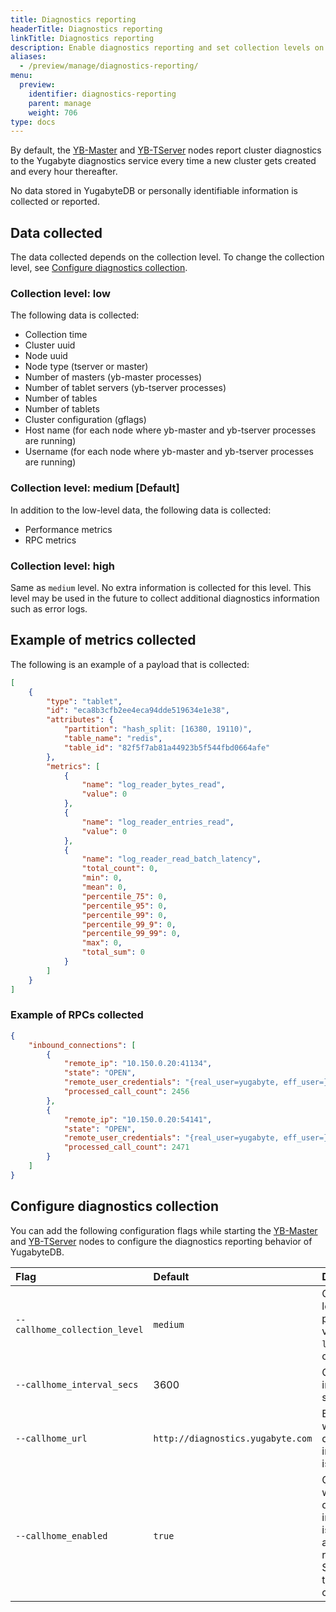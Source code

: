 ```yaml
---
title: Diagnostics reporting
headerTitle: Diagnostics reporting
linkTitle: Diagnostics reporting
description: Enable diagnostics reporting and set collection levels on YB-Master and YB-TServer nodes.
aliases:
  - /preview/manage/diagnostics-reporting/
menu:
  preview:
    identifier: diagnostics-reporting
    parent: manage
    weight: 706
type: docs
---
```


By default, the [YB-Master](../../reference/configuration/yb-master/) and [YB-TServer](../../reference/configuration/yb-tserver/) nodes report cluster diagnostics to the Yugabyte diagnostics service every time a new cluster gets created and every hour thereafter.

No data stored in YugabyteDB or personally identifiable information is collected or reported.

## Data collected

The data collected depends on the collection level. To change the collection level, see [Configure diagnostics collection](#configure-diagnostics-collection).

### Collection level: low

The following data is collected:

- Collection time
- Cluster uuid
- Node uuid
- Node type (tserver or master)
- Number of masters (yb-master processes)
- Number of tablet servers (yb-tserver processes)
- Number of tables
- Number of tablets
- Cluster configuration (gflags)
- Host name (for each node where yb-master and yb-tserver processes are running)
- Username (for each node where yb-master and yb-tserver processes are running)

### Collection level: medium [Default]

In addition to the low-level data, the following data is collected:

- Performance metrics
- RPC metrics

### Collection level: high

Same as `medium` level. No extra information is collected for this level. This level may be used in the future to collect additional diagnostics information such as error logs.

## Example of metrics collected

The following is an example of a payload that is collected:

```json
[
    {
        "type": "tablet",
        "id": "eca8b3cfb2ee4eca94dde519634e1e38",
        "attributes": {
            "partition": "hash_split: [16380, 19110)",
            "table_name": "redis",
            "table_id": "82f5f7ab81a44923b5f544fbd0664afe"
        },
        "metrics": [
            {
                "name": "log_reader_bytes_read",
                "value": 0
            },
            {
                "name": "log_reader_entries_read",
                "value": 0
            },
            {
                "name": "log_reader_read_batch_latency",
                "total_count": 0,
                "min": 0,
                "mean": 0,
                "percentile_75": 0,
                "percentile_95": 0,
                "percentile_99": 0,
                "percentile_99_9": 0,
                "percentile_99_99": 0,
                "max": 0,
                "total_sum": 0
            }
        ]
    }
]
```

### Example of RPCs collected

```json
{
    "inbound_connections": [
        {
            "remote_ip": "10.150.0.20:41134",
            "state": "OPEN",
            "remote_user_credentials": "{real_user=yugabyte, eff_user=}",
            "processed_call_count": 2456
        },
        {
            "remote_ip": "10.150.0.20:54141",
            "state": "OPEN",
            "remote_user_credentials": "{real_user=yugabyte, eff_user=}",
            "processed_call_count": 2471
        }
    ]
}
```

## Configure diagnostics collection

You can add the following configuration flags while starting the [YB-Master](../../reference/configuration/yb-master/) and [YB-TServer](../../reference/configuration/yb-tserver/) nodes to configure the diagnostics reporting behavior of YugabyteDB.

| Flag | Default | Description |
|:-----|:--------|:----------- |
| `--callhome_collection_level` | `medium` | Collection level with possible values of `low`, `medium`, or `high`
| `--callhome_interval_secs` | 3600 | Collection interval in seconds
| `--callhome_url ` | `http://diagnostics.yugabyte.com` | Endpoint where diagnostics information is reported.
| `--callhome_enabled` | `true` | Controls whether diagnostics information is collected and reported. Set to `false` to disable collection. |
